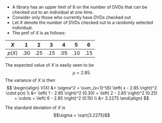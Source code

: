 - A library has an upper limit of 6 on the number of DVDs that can be checked out to an individual at one time. 
- Consider only those who currently have DVDs checked out
- Let $X$ denote the number of DVDs checked out to a randomly selected individual. 
- The pmf of $X$ is as follows:

| $X$    | 1   | 2   | 3   | 4   | 5   | 6   |
| ------ | --- | --- | --- | --- | --- | --- |
| $p(X)$ | .30 | .25 | .15 | .05 | .10 | .15 |

The expected value of $X$ is easily seen to be $$\mu = {2.85} .$$
The variance of $X$ is then
$$
\begin{align}
V(X) &= \sigma^2 = \sum_{x=1}^{6} \left( x - 2.85 \right)^2 \cdot p(x) \\
     &= \left( 1 - 2.85 \right)^2 (0.30) + \left( 2 - 2.85 \right)^2 (0.25) + \cdots + \left( 6 - 2.85 \right)^2 (0.15) \\
     &= 3.2275
\end{align}
$$

The standard deviation of $X$ is 
$$\sigma = \sqrt{3.2275}$$